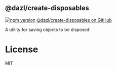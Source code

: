 ## @dazl/create-disposables

[![npm version](https://badge.fury.io/js/@dazl%2Fcreate-disposables.svg)](https://badge.fury.io/js/@dazl%2Fcreate-disposables)
[@dazl/create-disposables on GitHub](https://github.com/dazl-dev/core3-utils/tree/main/packages/create-disposables)

A utility for saving objects to be disposed

# License

MIT
